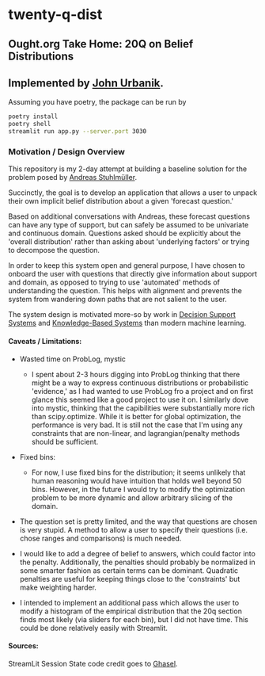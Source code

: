 # twenty-q-dist
## Ought.org Take Home: 20Q on Belief Distributions
## Implemented by [John Urbanik](https://github.com/johnurbanik).

Assuming you have poetry, the package can be run by
```bash
poetry install
poetry shell
streamlit run app.py --server.port 3030
```


### Motivation / Design Overview

This repository is my 2-day attempt at building a baseline solution for the problem posed by [Andreas Stuhlmüller](https://gist.github.com/stuhlmueller/2e3d6a5af0e4b9dec74d2f2c1f6c8a2d).

Succinctly, the goal is to develop an application that allows a user to unpack their own implicit belief distribution about a given 'forecast question.'

Based on additional conversations with Andreas, these forecast questions can have any type of support, but can safely be assumed to be univariate and continuous domain. Questions asked should be explicitly about the 'overall distribution' rather than asking about 'underlying factors' or trying to decompose the question.

In order to keep this system open and general purpose, I have chosen to onboard the user with questions that directly give information about support and domain, as opposed to trying to use 'automated' methods of understanding the question. This helps with alignment and prevents the system from wandering down paths that are not salient to the user.

The system design is motivated more-so by work in [Decision Support Systems](https://dspace.mit.edu/handle/1721.1/47172) and [Knowledge-Based Systems](https://www.reidgsmith.com/Knowledge-Based_Systems_-_Concepts_Techniques_Examples_08-May-1985.pdf) than modern machine learning.


#### Caveats / Limitations:
- Wasted time on ProbLog, mystic
    - I spent about 2-3 hours digging into ProbLog thinking that there might be a way to express continuous distributions or probabilistic 'evidence,' as I had wanted to use ProbLog fro a project and on first glance this seemed like a good project to use it on. I similarly dove into mystic, thinking that the capibilities were substantially more rich than scipy.optimize. While it is better for global optimization, the performance is very bad. It is still not the case that I'm using any constraints that are non-linear, and lagrangian/penalty methods should be sufficient.

- Fixed bins:
    - For now, I use fixed bins for the distribution; it seems unlikely that human reasoning would have intuition that holds well beyond 50 bins. However, in the future I would try to modify the optimization problem to be more dynamic and allow arbitrary slicing of the domain.

- The question set is pretty limited, and the way that questions are chosen is very stupid. A method to allow a user to specify their questions (i.e. chose ranges and comparisons) is much needed.

- I would like to add a degree of belief to answers, which could factor into the penalty. Additionally, the penalties should probably be normalized in some smarter fashion as certain terms can be dominant. Quadratic penalties are useful for keeping things close to the 'constraints' but make weighting harder.

- I intended to implement an additional pass which allows the user to modify a histogram of the empirical distribution that the 20q section finds most likely (via sliders for each bin), but I did not have time. This could be done relatively easily with Streamlit.



#### Sources:

StreamLit Session State code credit goes to [Ghasel](https://gist.github.com/Ghasel/0aba4869ba6fdc8d49132e6974e2e662).
